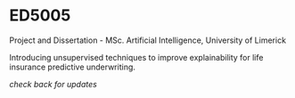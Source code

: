 # ED5005
Project and Dissertation - MSc. Artificial Intelligence, University of Limerick

Introducing unsupervised techniques to improve explainability for life insurance predictive underwriting.

_check back for updates_
